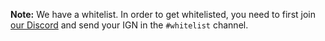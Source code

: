 **Note:** We have a whitelist. In order to get whitelisted, you need to first join [our Discord](https://discord.gg/basement-of-chaos/s7WVHBPYqe) and send your IGN in the `#whitelist` channel.